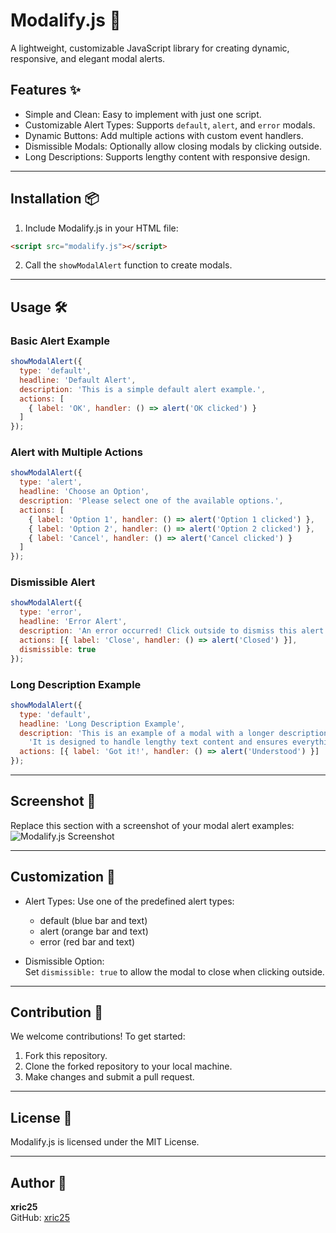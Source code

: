 # Modalify.js 🚀  
A lightweight, customizable JavaScript library for creating dynamic, responsive, and elegant modal alerts.

## Features ✨  
- Simple and Clean: Easy to implement with just one script.  
- Customizable Alert Types: Supports `default`, `alert`, and `error` modals.  
- Dynamic Buttons: Add multiple actions with custom event handlers.  
- Dismissible Modals: Optionally allow closing modals by clicking outside.  
- Long Descriptions: Supports lengthy content with responsive design.  

---

## Installation 📦  

1. Include Modalify.js in your HTML file:
```html
<script src="modalify.js"></script>
```

2. Call the `showModalAlert` function to create modals.  

---

## Usage 🛠️  

### Basic Alert Example  
```js
showModalAlert({
  type: 'default',
  headline: 'Default Alert',
  description: 'This is a simple default alert example.',
  actions: [
    { label: 'OK', handler: () => alert('OK clicked') }
  ]
});
```

### Alert with Multiple Actions  
```js
showModalAlert({
  type: 'alert',
  headline: 'Choose an Option',
  description: 'Please select one of the available options.',
  actions: [
    { label: 'Option 1', handler: () => alert('Option 1 clicked') },
    { label: 'Option 2', handler: () => alert('Option 2 clicked') },
    { label: 'Cancel', handler: () => alert('Cancel clicked') }
  ]
});
```

### Dismissible Alert
```js  
showModalAlert({
  type: 'error',
  headline: 'Error Alert',
  description: 'An error occurred! Click outside to dismiss this alert.',
  actions: [{ label: 'Close', handler: () => alert('Closed') }],
  dismissible: true
});
```

### Long Description Example  
```js
showModalAlert({
  type: 'default',
  headline: 'Long Description Example',
  description: 'This is an example of a modal with a longer description. ' +
    'It is designed to handle lengthy text content and ensures everything is responsive.',
  actions: [{ label: 'Got it!', handler: () => alert('Understood') }]
});
```

---

## Screenshot 📸  
Replace this section with a screenshot of your modal alert examples:  
![Modalify.js Screenshot](https://via.placeholder.com/800x400?text=Modalify.js+Example)  

---

## Customization 🎨  

- Alert Types: Use one of the predefined alert types:  
  - default (blue bar and text)  
  - alert (orange bar and text)  
  - error (red bar and text)  

- Dismissible Option:  
  Set `dismissible: true` to allow the modal to close when clicking outside.  

---

## Contribution 🤝  

We welcome contributions! To get started:  

1. Fork this repository.  
2. Clone the forked repository to your local machine.  
3. Make changes and submit a pull request.  

---

## License 📝  

Modalify.js is licensed under the MIT License.  

---

## Author 👤  

**xric25**  
GitHub: [xric25](https://github.com/xric25)  
